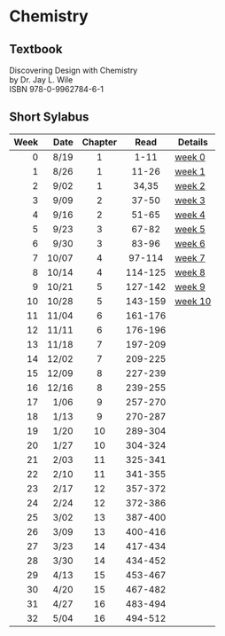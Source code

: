 # Chemistry

## Textbook
Discovering Design with Chemistry<br>
by Dr. Jay L. Wile<br>
ISBN 978-0-9962784-6-1<br>

## Short Sylabus
| Week | Date  | Chapter | Read    | Details |
|-----:|------:|:-------:|:-------:|---------|
| 0    |  8/19 | 1       | 1-11    | [week 0](chapter1/week0.md) |
| 1    |  8/26 | 1       | 11-26   | [week 1](chapter1/week1.md) |
| 2    |  9/02 | 1       | 34,35   | [week 2](chapter1/week2.md) |
| 3    |  9/09 | 2       | 37-50   | [week 3](chapter2/week3.md) |
| 4    |  9/16 | 2       | 51-65   | [week 4](chapter2/week4.md) |
| 5    |  9/23 | 3       | 67-82   | [week 5](chapter3/week5.md) |
| 6    |  9/30 | 3       | 83-96   | [week 6](chapter3/week6.md) |
| 7    | 10/07 | 4       | 97-114  | [week 7](chapter4/week7.md) |
| 8    | 10/14 | 4       | 114-125 | [week 8](chapter4/week8.md) |
| 9    | 10/21 | 5       | 127-142 | [week 9](chapter5/week9.md) |
| 10   | 10/28 | 5       | 143-159 | [week 10](chapter5/week10.md) |
| 11   | 11/04 | 6       | 161-176 |  |
| 12   | 11/11 | 6       | 176-196 |  |
| 13   | 11/18 | 7       | 197-209 |  |
| 14   | 12/02 | 7       | 209-225 |  |
| 15   | 12/09 | 8       | 227-239 |  |
| 16   | 12/16 | 8       | 239-255 |  |
| 17   |  1/06 | 9       | 257-270 |  |
| 18   |  1/13 | 9       | 270-287 |  |
| 19   |  1/20 | 10      | 289-304 |  |
| 20   |  1/27 | 10      | 304-324 |  |
| 21   |  2/03 | 11      | 325-341 |  |
| 22   |  2/10 | 11      | 341-355 |  |
| 23   |  2/17 | 12      | 357-372 |  |
| 24   |  2/24 | 12      | 372-386 |  |
| 25   |  3/02 | 13      | 387-400 |  |
| 26   |  3/09 | 13      | 400-416 |  |
| 27   |  3/23 | 14      | 417-434 |  |
| 28   |  3/30 | 14      | 434-452 |  |
| 29   |  4/13 | 15      | 453-467 |  |
| 30   |  4/20 | 15      | 467-482 |  |
| 31   |  4/27 | 16      | 483-494 |  |
| 32   |  5/04 | 16      | 494-512 |  |


